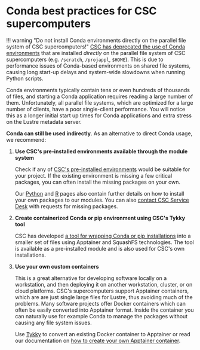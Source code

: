 # Conda best practices for CSC supercomputers

!!! warning "Do not install Conda environments directly on the parallel file system of CSC supercomputers!"
    [CSC has deprecated the use of Conda environments](../computing/usage-policy.md#conda-installations)
    that are installed _directly_ on the parallel file system of CSC supercomputers (e.g. `/scratch`,
    `/projappl`, `$HOME`). This is due to performance issues of Conda-based environments on shared
    file systems, causing long start-up delays and system-wide slowdowns when running Python scripts.

Conda environments typically contain tens or even hundreds of thousands of
files, and starting a Conda application requires reading a large number of them.
Unfortunately, all parallel file systems, which are optimized for a large number of
clients, have a poor single-client performance. You will notice this as a longer
initial start up times for Conda applications and extra stress on the Lustre
metadata server.

**Conda can still be used indirectly**. As an alternative to direct Conda usage,
we recommend:

1. **Use CSC's pre-installed environments available through the module system**

    Check if any of [CSC's pre-installed environments](../apps/index.md) would
    be suitable for your project. If the existing environment is missing a few
    critical packages, you can often install the missing packages on your own.

    Our [Python](../apps/python.md#installing-python-packages-to-existing-modules)
    and [R](../apps/r-env.md#r-package-installations) pages also contain further
    details on how to install your own packages to our modules. You can also
    [contact CSC Service Desk](../support/contact.md) with requests for missing packages.

2. **Create containerized Conda or pip environment using CSC's Tykky tool**

    CSC has developed
    [a tool for wrapping Conda or pip installations](../computing/containers/tykky.md)
    into a smaller set of files using Apptainer and SquashFS technologies. The tool is available
    as a pre-installed module and is also used for CSC's own installations.

3. **Use your own custom containers**

    This is a great alternative for developing software locally on a workstation,
    and then deploying it on another workstation, cluster, or on cloud platforms.
    CSC's supercomputers support Apptainer containers, which are are just single
    large files for Lustre, thus avoiding much of the problems. Many software
    projects offer Docker containers which can often be easily converted into
    Apptainer format. Inside the container you can naturally use for example
    Conda to manage the packages without causing any file system issues.

    Use [Tykky](../computing/containers/tykky.md) to convert an existing Docker
    container to Apptainer or read our documentation on
    [how to create your own Apptainer container](../computing/containers/creating.md).
